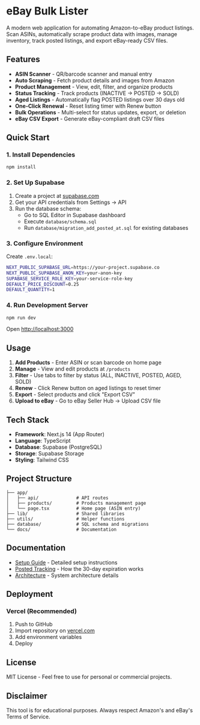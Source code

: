 # eBay Bulk Lister

A modern web application for automating Amazon-to-eBay product listings. Scan ASINs, automatically scrape product data with images, manage inventory, track posted listings, and export eBay-ready CSV files.

## Features

- **ASIN Scanner** - QR/barcode scanner and manual entry
- **Auto Scraping** - Fetch product details and images from Amazon  
- **Product Management** - View, edit, filter, and organize products
- **Status Tracking** - Track products (INACTIVE → POSTED → SOLD)
- **Aged Listings** - Automatically flag POSTED listings over 30 days old
- **One-Click Renewal** - Reset listing timer with Renew button
- **Bulk Operations** - Multi-select for status updates, export, or deletion
- **eBay CSV Export** - Generate eBay-compliant draft CSV files

## Quick Start

### 1. Install Dependencies

```bash
npm install
```

### 2. Set Up Supabase

1. Create a project at [supabase.com](https://supabase.com)
2. Get your API credentials from Settings → API
3. Run the database schema:
   - Go to SQL Editor in Supabase dashboard
   - Execute `database/schema.sql`
   - Run `database/migration_add_posted_at.sql` for existing databases

### 3. Configure Environment

Create `.env.local`:

```bash
NEXT_PUBLIC_SUPABASE_URL=https://your-project.supabase.co
NEXT_PUBLIC_SUPABASE_ANON_KEY=your-anon-key
SUPABASE_SERVICE_ROLE_KEY=your-service-role-key
DEFAULT_PRICE_DISCOUNT=0.25
DEFAULT_QUANTITY=1
```

### 4. Run Development Server

```bash
npm run dev
```

Open [http://localhost:3000](http://localhost:3000)

## Usage

1. **Add Products** - Enter ASIN or scan barcode on home page
2. **Manage** - View and edit products at `/products`
3. **Filter** - Use tabs to filter by status (ALL, INACTIVE, POSTED, AGED, SOLD)
4. **Renew** - Click Renew button on aged listings to reset timer
5. **Export** - Select products and click "Export CSV"
6. **Upload to eBay** - Go to eBay Seller Hub → Upload CSV file

## Tech Stack

- **Framework**: Next.js 14 (App Router)
- **Language**: TypeScript
- **Database**: Supabase (PostgreSQL)
- **Storage**: Supabase Storage
- **Styling**: Tailwind CSS

## Project Structure

```
├── app/
│   ├── api/              # API routes
│   ├── products/         # Products management page
│   └── page.tsx          # Home page (ASIN entry)
├── lib/                  # Shared libraries
├── utils/                # Helper functions
├── database/             # SQL schema and migrations
└── docs/                 # Documentation
```

## Documentation

- [Setup Guide](docs/SETUP.md) - Detailed setup instructions
- [Posted Tracking](docs/POSTED_TRACKING.md) - How the 30-day expiration works
- [Architecture](docs/ARCHITECTURE.md) - System architecture details

## Deployment

### Vercel (Recommended)

1. Push to GitHub
2. Import repository on [vercel.com](https://vercel.com)
3. Add environment variables
4. Deploy

## License

MIT License - Feel free to use for personal or commercial projects.

## Disclaimer

This tool is for educational purposes. Always respect Amazon's and eBay's Terms of Service.
